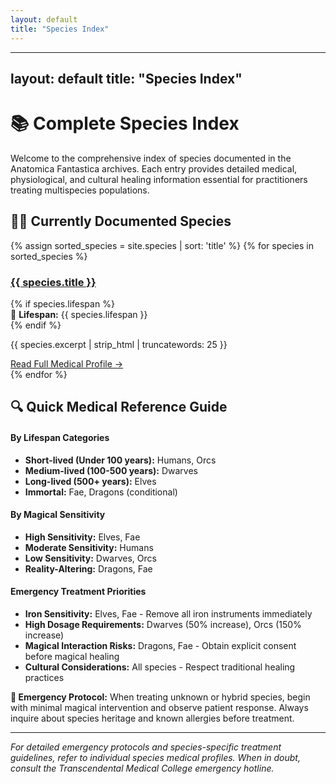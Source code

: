 ```yaml
---
layout: default
title: "Species Index"
---
```


---
layout: default
title: "Species Index"
---

# 📚 Complete Species Index

Welcome to the comprehensive index of species documented in the Anatomica Fantastica archives. Each entry provides detailed medical, physiological, and cultural healing information essential for practitioners treating multispecies populations.

## 🧑‍⚕️ Currently Documented Species

<div class="species-index">
  {% assign sorted_species = site.species | sort: 'title' %}
  {% for species in sorted_species %}
    <div class="index-entry">
      <h3><a href="{{ species.url | relative_url }}">{{ species.title }}</a></h3>
      {% if species.lifespan %}
        <div class="species-meta">
          🧬 <strong>Lifespan:</strong> {{ species.lifespan }}
        </div>
      {% endif %}
      <p>{{ species.excerpt | strip_html | truncatewords: 25 }}</p>
      <a href="{{ species.url | relative_url }}" class="read-more">Read Full Medical Profile →</a>
    </div>
  {% endfor %}
</div>

## 🔍 Quick Medical Reference Guide

<div class="quick-reference">
  <h4>By Lifespan Categories</h4>
  <ul>
    <li><strong>Short-lived (Under 100 years):</strong> Humans, Orcs</li>
    <li><strong>Medium-lived (100-500 years):</strong> Dwarves</li>
    <li><strong>Long-lived (500+ years):</strong> Elves</li>
    <li><strong>Immortal:</strong> Fae, Dragons (conditional)</li>
  </ul>

  <h4>By Magical Sensitivity</h4>
  <ul>
    <li><strong>High Sensitivity:</strong> Elves, Fae</li>
    <li><strong>Moderate Sensitivity:</strong> Humans</li>
    <li><strong>Low Sensitivity:</strong> Dwarves, Orcs</li>
    <li><strong>Reality-Altering:</strong> Dragons, Fae</li>
  </ul>

  <h4>Emergency Treatment Priorities</h4>
  <ul>
    <li><strong>Iron Sensitivity:</strong> Elves, Fae - Remove all iron instruments immediately</li>
    <li><strong>High Dosage Requirements:</strong> Dwarves (50% increase), Orcs (150% increase)</li>
    <li><strong>Magical Interaction Risks:</strong> Dragons, Fae - Obtain explicit consent before magical healing</li>
    <li><strong>Cultural Considerations:</strong> All species - Respect traditional healing practices</li>
  </ul>
</div>

<div class="medical-alert critical">
  <strong>🚨 Emergency Protocol:</strong> When treating unknown or hybrid species, begin with minimal magical intervention and observe patient response. Always inquire about species heritage and known allergies before treatment.
</div>

---

*For detailed emergency protocols and species-specific treatment guidelines, refer to individual species medical profiles. When in doubt, consult the Transcendental Medical College emergency hotline.*

